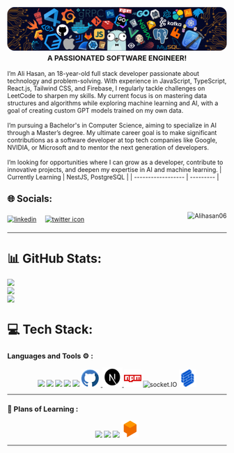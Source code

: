 <img alt="Coding" style="border-radius:16px;" src="./images/background.png">

<h3 align="center" style="margin-top: 4px;">A PASSIONATED SOFTWARE ENGINEER!</h3>I’m Ali Hasan, an 18-year-old full stack developer passionate about technology and problem-solving. With experience in JavaScript, TypeScript, React.js, Tailwind CSS, and Firebase, I regularly tackle challenges on LeetCode to sharpen my skills. My current focus is on mastering data structures and algorithms while exploring machine learning and AI, with a goal of creating custom GPT models trained on my own data.<br><br>I’m pursuing a Bachelor's in Computer Science, aiming to specialize in AI through a Master’s degree. My ultimate career goal is to make significant contributions as a software developer at top tech companies like Google, NVIDIA, or Microsoft and to mentor the next generation of developers.<br><br>I’m looking for opportunities where I can grow as a developer, contribute to innovative projects, and deepen my expertise in AI and machine learning.
| Currently Learning | NestJS, PostgreSQL |
| ------------------ | --------- |



## 🌐 Socials:

<p align="left">
	<a href="https://www.linkedin.com/in/ali-hasan001/" target="blank"><img align="center"
			src="https://skillicons.dev/icons?i=linkedin" height="50" width="50" alt="linkedin" /></a>
	<a href="https://x.com/Alihassan_xx?t=Amycd5NK-BkCQqjmQRZ-VA&s=09" target="blank" style="padding:8px"><img align="center" style="margin:8px"
			src="https://skillicons.dev/icons?i=twitter" height="50" width="50" alt="twitter icon" /></a>
	<img src="https://komarev.com/ghpvc/?username=shehza-d&label=Profile%20views&color=11eb11&style=for-the-badge"
		alt="Alihasan06" align="right" />
</p>
<hr>

# 📊 GitHub Stats:
![](https://github-readme-stats.vercel.app/api?username=Alihasan06&theme=merko&hide_border=false&include_all_commits=true&count_private=true)<br/>
![](https://github-readme-streak-stats.herokuapp.com/?user=Alihasan06&theme=merko&hide_border=false)<br/>
![](https://github-readme-stats.vercel.app/api/top-langs/?username=Alihasan06&theme=merko&hide_border=false&include_all_commits=true&count_private=true&layout=compact)


# 💻 Tech Stack:
<h3 align="left">Languages and Tools ⚙️ : </h3>

<p align='center'>
	<img src="https://skillicons.dev/icons?i=git,github,vscode" />
	<img src="https://skillicons.dev/icons?i=js,css,nextjs,tailwind,postgres" />
	<img src="https://skillicons.dev/icons?i=react,express,mongodb,nodejs,ts" />
	<img src="https://skillicons.dev/icons?i=postman,vercel" />
	<img src="https://skillicons.dev/icons?i=redux,md,materialui,firebase" />
	<a href="#">
		<img alt="GitHub" title="GitHub" width="40" height="40" src="./images/github.png" style="padding-right:5px;" />
	</a>
	<a href="https://nextjs.org/" target="_blank" rel="noreferrer" title="NextJS in PIAIC">
		<img src="./images/nextjs.png" alt="nextjs" width="45" height="45" />
	</a>
	<a href="https://www.npmjs.com/" target="_blank" rel="noreferrer" title="NPM" style="text-decoration: none;">
		<img src="./images/icons8-npm-48.png" alt="NPM" width="40" height="40" />
	</a>
	<a href="https://socket.io/" target="_blank" rel="noreferrer"
		title="Socket.IO for Real Time Updating low-latency communication" style="text-decoration: none;">
		<img src="https://socket.io/images/logo.svg" alt="socket.IO" width="40" height="40" />
	</a>
	<a href="https://formik.org/" target="_blank" title="Build Form in REACT" style="text-decoration: none;">
		<img src="./images/formik.png" width="40px" />
	</a>
</p>

<hr>

<h3 align="left">🏫 Plans of Learning :</h3>

<p align="center">
	<img src="https://skillicons.dev/icons?i=solidity,nestjs,threejs,tensorflow,docker" />
	<img src="https://skillicons.dev/icons?i=bash,redis,wasm,webflow,jest" />
	<img src="https://skillicons.dev/icons?i=kubernetes,fastapi,d3,swift,aws" />
	<a href="https://cloud.google.com/dialogflow" target="_blank" title="DialogFlow for ChatBots by Sir Inzamam"
		style="text-decoration: none;">
		<img src="./images/dialogflow.png" width="40px" />
	</a>
</p>
<hr>
<br>

